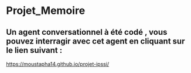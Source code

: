 # Projet_Memoire

## Un agent conversationnel à été codé , vous pouvez interragir avec cet agent en cliquant sur le lien suivant : 
https://moustapha14.github.io/projet-ipssi/
